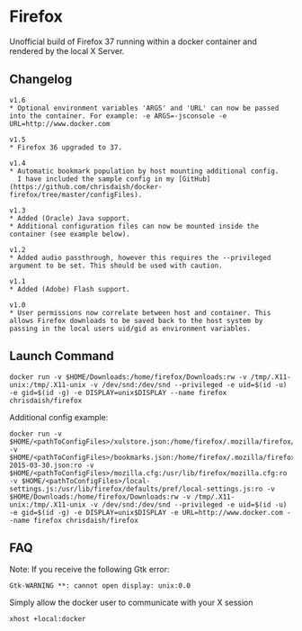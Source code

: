 Firefox
=======

Unofficial build of Firefox 37 running within a docker container and rendered by the local X Server.

Changelog
---------
```
v1.6
* Optional environment variables 'ARGS' and 'URL' can now be passed into the container. For example: -e ARGS=-jsconsole -e URL=http://www.docker.com

v1.5
* Firefox 36 upgraded to 37.

v1.4
* Automatic bookmark population by host mounting additional config.
  I have included the sample config in my [GitHub](https://github.com/chrisdaish/docker-firefox/tree/master/configFiles).

v1.3
* Added (Oracle) Java support.
* Additional configuration files can now be mounted inside the container (see example below).

v1.2
* Added audio passthrough, however this requires the --privileged argument to be set. This should be used with caution.

v1.1
* Added (Adobe) Flash support.

v1.0
* User permissions now correlate between host and container. This allows Firefox downloads to be saved back to the host system by passing in the local users uid/gid as environment variables.
```

Launch Command
---------------
```
docker run -v $HOME/Downloads:/home/firefox/Downloads:rw -v /tmp/.X11-unix:/tmp/.X11-unix -v /dev/snd:/dev/snd --privileged -e uid=$(id -u) -e gid=$(id -g) -e DISPLAY=unix$DISPLAY --name firefox chrisdaish/firefox
```
Additional config example:

```
docker run -v $HOME/<pathToConfigFiles>/xulstore.json:/home/firefox/.mozilla/firefox/xulstore.json:ro -v $HOME/<pathToConfigFiles>/bookmarks.json:/home/firefox/.mozilla/firefox/bookmarkbackups/bookmarks-2015-03-30.json:ro -v $HOME/<pathToConfigFiles>/mozilla.cfg:/usr/lib/firefox/mozilla.cfg:ro -v $HOME/<pathToConfigFiles>/local-settings.js:/usr/lib/firefox/defaults/pref/local-settings.js:ro -v $HOME/Downloads:/home/firefox/Downloads:rw -v /tmp/.X11-unix:/tmp/.X11-unix -v /dev/snd:/dev/snd --privileged -e uid=$(id -u) -e gid=$(id -g) -e DISPLAY=unix$DISPLAY -e URL=http://www.docker.com --name firefox chrisdaish/firefox
```

FAQ
---
Note: If you receive the following Gtk error:

```
Gtk-WARNING **: cannot open display: unix:0.0
```
Simply allow the docker user to communicate with your X session

```
xhost +local:docker
```
